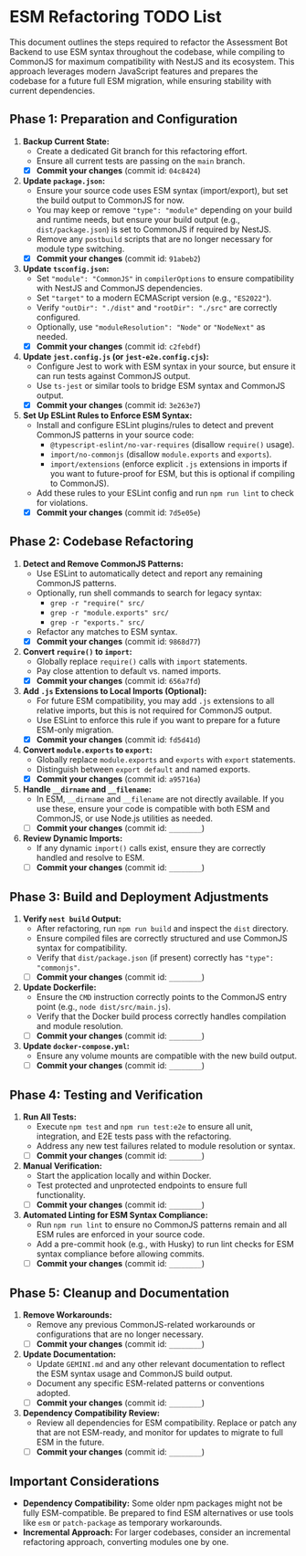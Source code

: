# ESM Refactoring TODO List

This document outlines the steps required to refactor the Assessment Bot Backend to use ESM syntax throughout the codebase, while compiling to CommonJS for maximum compatibility with NestJS and its ecosystem. This approach leverages modern JavaScript features and prepares the codebase for a future full ESM migration, while ensuring stability with current dependencies.

## Phase 1: Preparation and Configuration

1. **Backup Current State:**
   - Create a dedicated Git branch for this refactoring effort.
   - Ensure all current tests are passing on the `main` branch.
   - [x] **Commit your changes** (commit id: `04c8424`)

2. **Update `package.json`:**
   - Ensure your source code uses ESM syntax (import/export), but set the build output to CommonJS for now.
   - You may keep or remove `"type": "module"` depending on your build and runtime needs, but ensure your build output (e.g., `dist/package.json`) is set to CommonJS if required by NestJS.
   - Remove any `postbuild` scripts that are no longer necessary for module type switching.
   - [x] **Commit your changes** (commit id: `91abeb2`)

3. **Update `tsconfig.json`:**
   - Set `"module": "CommonJS"` in `compilerOptions` to ensure compatibility with NestJS and CommonJS dependencies.
   - Set `"target"` to a modern ECMAScript version (e.g., `"ES2022"`).
   - Verify `"outDir": "./dist"` and `"rootDir": "./src"` are correctly configured.
   - Optionally, use `"moduleResolution": "Node"` or `"NodeNext"` as needed.
   - [x] **Commit your changes** (commit id: `c2febdf`)

4. **Update `jest.config.js` (or `jest-e2e.config.cjs`):**
   - Configure Jest to work with ESM syntax in your source, but ensure it can run tests against CommonJS output.
   - Use `ts-jest` or similar tools to bridge ESM syntax and CommonJS output.
   - [x] **Commit your changes** (commit id: `3e263e7`)

5. **Set Up ESLint Rules to Enforce ESM Syntax:**
   - Install and configure ESLint plugins/rules to detect and prevent CommonJS patterns in your source code:
     - `@typescript-eslint/no-var-requires` (disallow `require()` usage).
     - `import/no-commonjs` (disallow `module.exports` and `exports`).
     - `import/extensions` (enforce explicit `.js` extensions in imports if you want to future-proof for ESM, but this is optional if compiling to CommonJS).
   - Add these rules to your ESLint config and run `npm run lint` to check for violations.
   - [x] **Commit your changes** (commit id: `7d5e05e`)

## Phase 2: Codebase Refactoring

1. **Detect and Remove CommonJS Patterns:**
   - Use ESLint to automatically detect and report any remaining CommonJS patterns.
   - Optionally, run shell commands to search for legacy syntax:
     - `grep -r "require(" src/`
     - `grep -r "module.exports" src/`
     - `grep -r "exports." src/`
   - Refactor any matches to ESM syntax.
   - [x] **Commit your changes** (commit id: `9868d77`)

2. **Convert `require()` to `import`:**
   - Globally replace `require()` calls with `import` statements.
   - Pay close attention to default vs. named imports.
   - [x] **Commit your changes** (commit id: `656a7fd`)

3. **Add `.js` Extensions to Local Imports (Optional):**
   - For future ESM compatibility, you may add `.js` extensions to all relative imports, but this is not required for CommonJS output.
   - Use ESLint to enforce this rule if you want to prepare for a future ESM-only migration.
   - [x] **Commit your changes** (commit id: `fd5d41d`)

4. **Convert `module.exports` to `export`:**
   - Globally replace `module.exports` and `exports` with `export` statements.
   - Distinguish between `export default` and named exports.
   - [x] **Commit your changes** (commit id: `a95716a`)

5. **Handle `__dirname` and `__filename`:**
   - In ESM, `__dirname` and `__filename` are not directly available. If you use these, ensure your code is compatible with both ESM and CommonJS, or use Node.js utilities as needed.
   - [ ] **Commit your changes** (commit id: `________`)

6. **Review Dynamic Imports:**
   - If any dynamic `import()` calls exist, ensure they are correctly handled and resolve to ESM.
   - [ ] **Commit your changes** (commit id: `________`)

## Phase 3: Build and Deployment Adjustments

1. **Verify `nest build` Output:**
   - After refactoring, run `npm run build` and inspect the `dist` directory.
   - Ensure compiled files are correctly structured and use CommonJS syntax for compatibility.
   - Verify that `dist/package.json` (if present) correctly has `"type": "commonjs"`.
   - [ ] **Commit your changes** (commit id: `________`)

2. **Update Dockerfile:**
   - Ensure the `CMD` instruction correctly points to the CommonJS entry point (e.g., `node dist/src/main.js`).
   - Verify that the Docker build process correctly handles compilation and module resolution.
   - [ ] **Commit your changes** (commit id: `________`)

3. **Update `docker-compose.yml`:**
   - Ensure any volume mounts are compatible with the new build output.
   - [ ] **Commit your changes** (commit id: `________`)

## Phase 4: Testing and Verification

1. **Run All Tests:**
   - Execute `npm test` and `npm run test:e2e` to ensure all unit, integration, and E2E tests pass with the refactoring.
   - Address any new test failures related to module resolution or syntax.
   - [ ] **Commit your changes** (commit id: `________`)

2. **Manual Verification:**
   - Start the application locally and within Docker.
   - Test protected and unprotected endpoints to ensure full functionality.
   - [ ] **Commit your changes** (commit id: `________`)

3. **Automated Linting for ESM Syntax Compliance:**
   - Run `npm run lint` to ensure no CommonJS patterns remain and all ESM rules are enforced in your source code.
   - Add a pre-commit hook (e.g., with Husky) to run lint checks for ESM syntax compliance before allowing commits.
   - [ ] **Commit your changes** (commit id: `________`)

## Phase 5: Cleanup and Documentation

1. **Remove Workarounds:**
   - Remove any previous CommonJS-related workarounds or configurations that are no longer necessary.
   - [ ] **Commit your changes** (commit id: `________`)

2. **Update Documentation:**
   - Update `GEMINI.md` and any other relevant documentation to reflect the ESM syntax usage and CommonJS build output.
   - Document any specific ESM-related patterns or conventions adopted.
   - [ ] **Commit your changes** (commit id: `________`)

3. **Dependency Compatibility Review:**
   - Review all dependencies for ESM compatibility. Replace or patch any that are not ESM-ready, and monitor for updates to migrate to full ESM in the future.
   - [ ] **Commit your changes** (commit id: `________`)

## Important Considerations

- **Dependency Compatibility:** Some older npm packages might not be fully ESM-compatible. Be prepared to find ESM alternatives or use tools like `esm` or `patch-package` as temporary workarounds.
- **Incremental Approach:** For larger codebases, consider an incremental refactoring approach, converting modules one by one.
